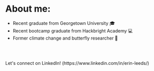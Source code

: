 
<p align="center">
  <h1>About me:</h1>
  <ul>
  <li><div>Recent graduate from Georgetown University 🎓</div></li>
  <li><div>Recent bootcamp graduate from Hackbright Academy 💻 </div></li>
  <li><div>Former climate change and butterfly researcher 🦋</div></li>
  <div>
   </ul>
  <br><br>
</p>
Let's connect on LinkedIn! (https://www.linkedin.com/in/erin-leeds/)
<!--
**erinleeds11/erinleeds11** is a ✨ _special_ ✨ repository because its `README.md` (this file) appears on your GitHub profile.

Here are some ideas to get you started:
<p align="center">
  <h1>Erin Leeds</h1><br>
  <a href="#">Link 1</a> |
  <a href="#">Link 2</a> |
  <a href="#">Link 3</a>
  <br><br>
  <img src="http://s.4cdn.org/image/title/105.gif">
</p>
- 🔭 I’m currently working on ...
- 🌱 I’m currently learning ...
- 👯 I’m looking to collaborate on ...
- 🤔 I’m looking for help with ...
- 💬 Ask me about ...
- 📫 How to reach me: ...
- 😄 Pronouns: ...
- ⚡ Fun fact: ...
-->
